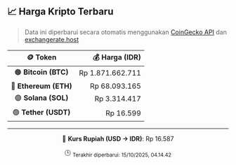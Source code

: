 

<!-- HARGA_KRIPTO -->
## 📈 Harga Kripto Terbaru

> Data ini diperbarui secara otomatis menggunakan [CoinGecko API](https://www.coingecko.com/) dan [exchangerate.host](https://exchangerate.host/)

<div align="center">

| 🪙 Token | 💰 Harga (IDR) |
|:------:|---------------:|
| 🟠 **Bitcoin (BTC)**   | Rp 1.871.662.711 |
| 🔵 **Ethereum (ETH)**  | Rp 68.093.165 |
| 🟣 **Solana (SOL)**    | Rp 3.314.417 |
| 🟢 **Tether (USDT)**   | Rp 16.599 |

---

💱 **Kurs Rupiah (USD → IDR)**: Rp 16.587

🕒 <sub>Terakhir diperbarui: 15/10/2025, 04.14.42</sub>

</div>
<!-- /HARGA_KRIPTO -->